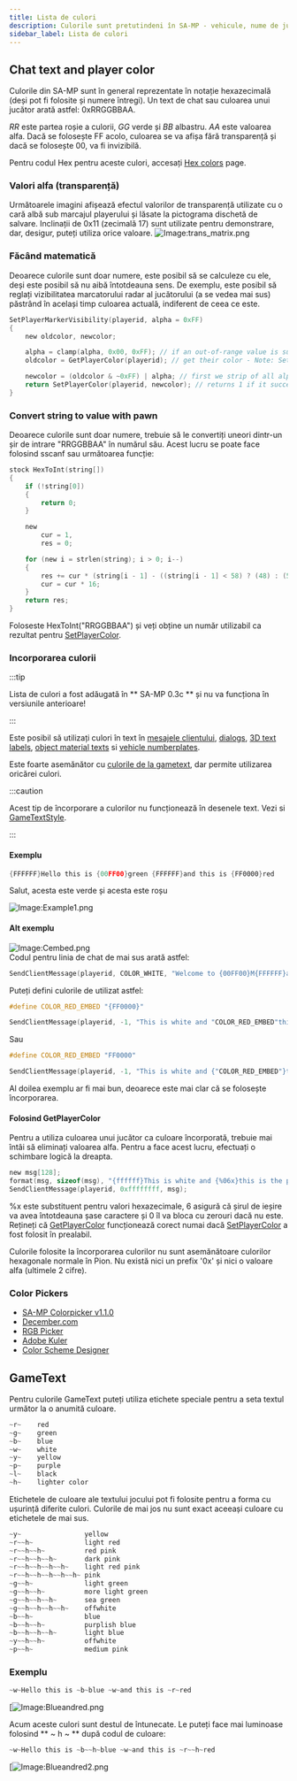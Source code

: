 ```yaml
---
title: Lista de culori
description: Culorile sunt pretutindeni în SA-MP - vehicule, nume de jucători și clipuri, extrase de text, gametext și de la 0.3c în chat, texte 3D și dialoguri (ca încorporare a culorilor)! Mai jos puteți găsi informații despre aceste lucruri diferite.
sidebar_label: Lista de culori
---
```


## Chat text and player color

Culorile din SA-MP sunt în general reprezentate în notație hexazecimală (deși pot fi folosite și numere întregi). Un text de chat sau culoarea unui jucător arată astfel: 0xRRGGBBAA.

_RR_ este partea roșie a culorii, _GG_ verde și _BB_ albastru. _AA_ este valoarea alfa. Dacă se folosește FF acolo, culoarea se va afișa fără transparență și dacă se folosește 00, va fi invizibilă.

Pentru codul Hex pentru aceste culori, accesați [Hex colors](../resources/hex-colors.md) page.

### Valori alfa (transparență)

Următoarele imagini afișează efectul valorilor de transparență utilizate cu o cară albă sub marcajul playerului și lăsate la pictograma dischetă de salvare. Inclinații de 0x11 (zecimală 17) sunt utilizate pentru demonstrare, dar, desigur, puteți utiliza orice valoare. ![Image:trans_matrix.png](/images/colorList/transparency/trans_matrix.png)

### Făcând matematică

Deoarece culorile sunt doar numere, este posibil să se calculeze cu ele, deși este posibil să nu aibă întotdeauna sens. De exemplu, este posibil să reglați vizibilitatea marcatorului radar al jucătorului (a se vedea mai sus) păstrând în același timp culoarea actuală, indiferent de ceea ce este.

```c
SetPlayerMarkerVisibility(playerid, alpha = 0xFF)
{
    new oldcolor, newcolor;

    alpha = clamp(alpha, 0x00, 0xFF); // if an out-of-range value is supplied we'll fix it here first
    oldcolor = GetPlayerColor(playerid); // get their color - Note: SetPlayerColor must have been used beforehand

    newcolor = (oldcolor & ~0xFF) | alpha; // first we strip of all alpha data (& ~0xFF) and then we replace it with our desired value (| alpha)
    return SetPlayerColor(playerid, newcolor); // returns 1 if it succeeded, 0 otherwise
}
```

### Convert string to value with pawn

Deoarece culorile sunt doar numere, trebuie să le convertiți uneori dintr-un șir de intrare "RRGGBBAA" în numărul său. Acest lucru se poate face folosind sscanf sau următoarea funcție:

```c
stock HexToInt(string[])
{
    if (!string[0])
    {
        return 0;
    }

    new
        cur = 1,
        res = 0;

    for (new i = strlen(string); i > 0; i--)
    {
        res += cur * (string[i - 1] - ((string[i - 1] < 58) ? (48) : (55)));
        cur = cur * 16;
    }
    return res;
}
```

Foloseste HexToInt("RRGGBBAA") și veți obține un număr utilizabil ca rezultat pentru [SetPlayerColor](../functions/SetPlayerColor.md).

### Incorporarea culorii

:::tip

Lista de culori a fost adăugată în ** SA-MP 0.3c ** și nu va funcționa în versiunile anterioare!

:::

Este posibil să utilizați culori în text în [mesajele clientului](../functions/SendClientMessage.md"), [dialogs](../functions/ShowPlayerDialog.md), [3D text labels](../functions/Create3DTextLabel.md), [object material texts](../functions/SetObjectMaterialText.md) si [vehicle numberplates](../functions/SetVehicleNumberPlate.md").

Este foarte asemănător cu [culorile de la gametext](../resources/gametextstyles.md), dar permite utilizarea oricărei culori.

:::caution

Acest tip de încorporare a culorilor nu funcționează în desenele text. Vezi si [GameTextStyle](../resources/gametextstyles.md).

:::

#### Exemplu

```c
{FFFFFF}Hello this is {00FF00}green {FFFFFF}and this is {FF0000}red
```

Salut, acesta este verde și acesta este roșu

![Image:Example1.png](/images/colorList/Example1.png)

#### Alt exemplu

![Image:Cembed.png](/images/colorList/Cembed.png)  
Codul pentru linia de chat de mai sus arată astfel:

```c
SendClientMessage(playerid, COLOR_WHITE, "Welcome to {00FF00}M{FFFFFF}a{FF0000}r{FFFFFF}c{00FF00}o{FFFFFF}'{FF0000}s {FFFFFF}B{00FF00}i{FFFFFF}s{FF0000}t{FFFFFF}r{00FF00}o{FFFFFF}!");
```

Puteți defini culorile de utilizat astfel:

```c
#define COLOR_RED_EMBED "{FF0000}"

SendClientMessage(playerid, -1, "This is white and "COLOR_RED_EMBED"this is red.");
```

Sau

```c
#define COLOR_RED_EMBED "FF0000"

SendClientMessage(playerid, -1, "This is white and {"COLOR_RED_EMBED"}this is red.");
```

Al doilea exemplu ar fi mai bun, deoarece este mai clar că se folosește încorporarea.

#### Folosind GetPlayerColor

Pentru a utiliza culoarea unui jucător ca culoare încorporată, trebuie mai întâi să eliminați valoarea alfa. Pentru a face acest lucru, efectuați o schimbare logică la dreapta.

```c
new msg[128];
format(msg, sizeof(msg), "{ffffff}This is white and {%06x}this is the player's color!", GetPlayerColor(playerid) >>> 8);
SendClientMessage(playerid, 0xffffffff, msg);
```

%x este substituent pentru valori hexazecimale, 6 asigură că șirul de ieșire va avea întotdeauna șase caractere și 0 îl va bloca cu zerouri dacă nu este. Rețineți că [GetPlayerColor](../resources/GetPlayerColor.md) funcționează corect numai dacă [SetPlayerColor](../resources/SetPlayerColor.md) a fost folosit în prealabil.

Culorile folosite la încorporarea culorilor nu sunt asemănătoare culorilor hexagonale normale în Pion. Nu există nici un prefix '0x' și nici o valoare alfa (ultimele 2 cifre).

### Color Pickers

- [SA-MP Colorpicker v1.1.0](http://www.gtavision.com/index.php?section=downloads&site=download&id=1974)
- [December.com](http://www.december.com/html/spec/color.html)
- [RGB Picker](http://psyclops.com/tools/rgb)
- [Adobe Kuler](https://kuler.adobe.com/create/color-wheel/)
- [Color Scheme Designer](http://colorschemedesigner.com/)

## GameText

Pentru culorile GameText puteți utiliza etichete speciale pentru a seta textul următor la o anumită culoare.

```c
~r~    red
~g~    green
~b~    blue
~w~    white
~y~    yellow
~p~    purple
~l~    black
~h~    lighter color
```

Etichetele de culoare ale textului jocului pot fi folosite pentru a forma cu ușurință diferite culori. Culorile de mai jos nu sunt exact aceeași culoare cu etichetele de mai sus.

```c
~y~                yellow
~r~~h~             light red
~r~~h~~h~          red pink
~r~~h~~h~~h~       dark pink
~r~~h~~h~~h~~h~    light red pink
~r~~h~~h~~h~~h~~h~ pink
~g~~h~             light green
~g~~h~~h~          more light green
~g~~h~~h~~h~       sea green
~g~~h~~h~~h~~h~    offwhite
~b~~h~             blue
~b~~h~~h~          purplish blue
~b~~h~~h~~h~       light blue
~y~~h~~h~          offwhite
~p~~h~             medium pink
```

### Exemplu

```c
~w~Hello this is ~b~blue ~w~and this is ~r~red
```

[![Image:Blueandred.png](/images/colorList/Blueandred.png)

Acum aceste culori sunt destul de întunecate. Le puteți face mai luminoase folosind ** ~ h ~ ** după codul de culoare:

```c
~w~Hello this is ~b~~h~blue ~w~and this is ~r~~h~red
```

[![Image:Blueandred2.png](/images/colorList/Blueandred2.png)
